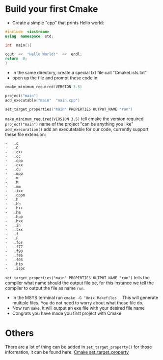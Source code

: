 ﻿# Build your first Cmake
- Create a simple "cpp" that prints Hello world:
```cpp
#include  <iostream>
using  namespace  std;

int  main(){

cout  <<  "Hello World!"  <<  endl;
return  0;
}
```

-	In the same directory, create a special txt file call "CmakeLists.txt"
-	open up the file and prompt these code in:
```cpp
cmake_minimum_required(VERSION 3.5)

project("main")
add_executable("main"  "main.cpp")

set_target_properties("main" PROPERTIES OUTPUT_NAME "run")
```
`make_minimum_required(VERSION 3.5)` tell cmake the version required
`project("main")` name of the project "can be anything you like"
`add_execuration()` add an executatable for our code, currently support these file extension:
```
-   .c
-   .C
-   .c++
-   .cc
-   .cpp
-   .cxx
-   .cu
-   .mpp
-   .m
-   .M
-   .mm
-   .ixx
-   .cppm
-   .h
-   .hh
-   .h++
-   .hm
-   .hpp
-   .hxx
-   .in
-   .txx
-   .f
-   .F
-   .for
-   .f77
-   .f90
-   .f95
-   .f03
-   .hip
-   .ispc
```
`set_target_properties("main" PROPERTIES OUTPUT_NAME "run")` tells the compiler what name should the output file be, for this instance we tell the compiler to output the file as name `run`.

-	In the MSYS terminal run 
`cmake -G "Unix Makefiles .`
This will generate multiple files. You do not need to worry about what those file do.
- Now run `make`, it will output an exe file with your desired file name
- Congrats you have made you first project with Cmake

# Others
There are a lot of thing can be added in `set_target_property()` for those information, it can be found here:
[Cmake set_target_property](https://cmake.org/cmake/help/v3.0/command/set_target_properties.html)
